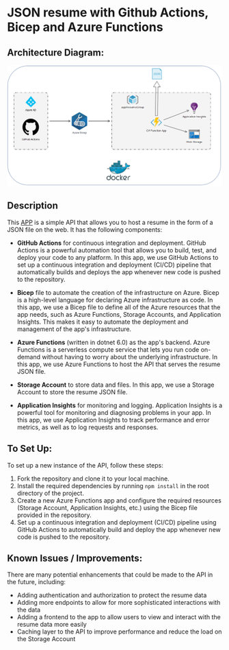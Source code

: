 # JSON resume with Github Actions, Bicep and Azure Functions

## **Architecture Diagram:**

![architectureDiagram](./diagram/resumeDiagram.PNG)

## **Description**
This [APP](https://fnappgtmx2f7kdzjgk.azurewebsites.net/api/getCV) is a simple API that allows you to host a resume in the form of a JSON file on the web. It has the following components:

* **GitHub Actions** for continuous integration and deployment. GitHub Actions is a powerful automation tool that allows you to build, test, and deploy your code to any platform. In this app, we use GitHub Actions to set up a continuous integration and deployment (CI/CD) pipeline that automatically builds and deploys the app whenever new code is pushed to the repository.

* **Bicep** file to automate the creation of the infrastructure on Azure. Bicep is a high-level language for declaring Azure infrastructure as code. In this app, we use a Bicep file to define all of the Azure resources that the app needs, such as Azure Functions, Storage Accounts, and Application Insights. This makes it easy to automate the deployment and management of the app's infrastructure.

* **Azure Functions** (written in dotnet 6.0) as the app's backend. Azure Functions is a serverless compute service that lets you run code on-demand without having to worry about the underlying infrastructure. In this app, we use Azure Functions to host the API that serves the resume JSON file.

* **Storage Account** to store data and files. In this app, we use a Storage Account to store the resume JSON file.

* **Application Insights** for monitoring and logging. Application Insights is a powerful tool for monitoring and diagnosing problems in your app. In this app, we use Application Insights to track performance and error metrics, as well as to log requests and responses.

## **To Set Up:**
To set up a new instance of the API, follow these steps:

1. Fork the repository and clone it to your local machine.
2. Install the required dependencies by running `npm install` in the root directory of the project.
3. Create a new Azure Functions app and configure the required resources (Storage Account, Application Insights, etc.) using the Bicep file provided in the repository.
4. Set up a continuous integration and deployment (CI/CD) pipeline using GitHub Actions to automatically build and deploy the app whenever new code is pushed to the repository.


## **Known Issues / Improvements**:

There are many potential enhancements that could be made to the API in the future, including:

* Adding authentication and authorization to protect the resume data
* Adding more endpoints to allow for more sophisticated interactions with the data
* Adding a frontend to the app to allow users to view and interact with the resume data more easily
* Caching layer to the API to improve performance and reduce the load on the Storage Account
